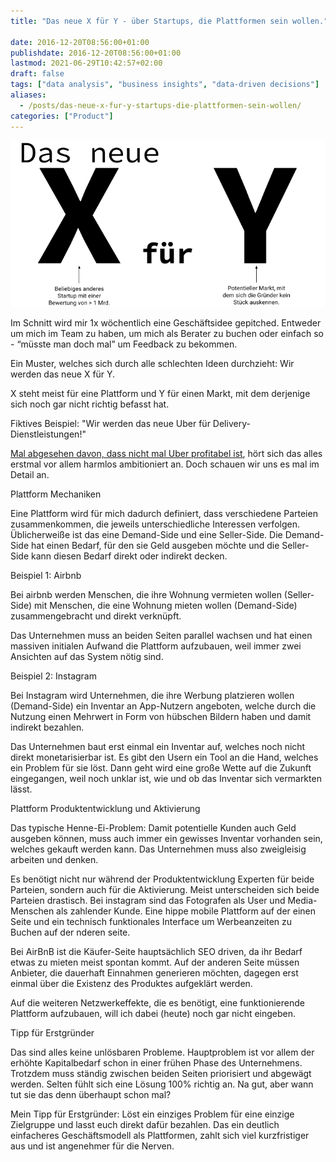```yaml
---
title: "Das neue X für Y - über Startups, die Plattformen sein wollen."

date: 2016-12-20T08:56:00+01:00
publishdate: 2016-12-20T08:56:00+01:00
lastmod: 2021-06-29T10:42:57+02:00
draft: false
tags: ["data analysis", "business insights", "data-driven decisions"]
aliases:
  - /posts/das-neue-x-fur-y-startups-die-plattformen-sein-wollen/
categories: ["Product"]
---
```


![](2016-12-20-Plattformen-1.png)

Im Schnitt wird mir 1x wöchentlich eine Geschäftsidee gepitched. Entweder um mich im Team zu haben, um mich als Berater zu buchen oder einfach so - “müsste man doch mal” um Feedback zu bekommen.

Ein Muster, welches sich durch alle schlechten Ideen durchzieht: Wir werden das neue X für Y.

X steht meist für eine Plattform und Y für einen Markt, mit dem derjenige sich noch gar nicht richtig befasst hat.

Fiktives Beispiel: "Wir werden das neue Uber für Delivery-Dienstleistungen!"

[Mal abgesehen davon, dass nicht mal Uber profitabel ist](http://mobilbranche.de/2016/12/uber-wachstumskurs-mio), hört sich das alles erstmal vor allem harmlos ambitioniert an. Doch schauen wir uns es mal im Detail an.

Plattform Mechaniken

Eine Plattform wird für mich dadurch definiert, dass verschiedene Parteien zusammenkommen, die jeweils unterschiedliche Interessen verfolgen. Üblicherweiße ist das eine Demand-Side und eine Seller-Side. Die Demand-Side hat einen Bedarf, für den sie Geld ausgeben möchte und die Seller-Side kann diesen Bedarf direkt oder indirekt decken.

Beispiel 1: Airbnb

Bei airbnb werden Menschen, die ihre Wohnung vermieten wollen (Seller-Side) mit Menschen, die eine Wohnung mieten wollen (Demand-Side) zusammengebracht und direkt verknüpft.

Das Unternehmen muss an beiden Seiten parallel wachsen und hat einen massiven initialen Aufwand die Plattform aufzubauen, weil immer zwei Ansichten auf das System nötig sind.

Beispiel 2: Instagram

Bei Instagram wird Unternehmen, die ihre Werbung platzieren wollen (Demand-Side) ein Inventar an App-Nutzern angeboten, welche durch die Nutzung einen Mehrwert in Form von hübschen Bildern haben und damit indirekt bezahlen.

Das Unternehmen baut erst einmal ein Inventar auf, welches noch nicht direkt monetarisierbar ist. Es gibt den Usern ein Tool an die Hand, welches ein Problem für sie löst. Dann geht wird eine große Wette auf die Zukunft eingegangen, weil noch unklar ist, wie und ob das Inventar sich vermarkten lässt.

Plattform Produktentwicklung und Aktivierung

Das typische Henne-Ei-Problem: Damit potentielle Kunden auch Geld ausgeben können, muss auch immer ein gewisses Inventar vorhanden sein, welches gekauft werden kann. Das Unternehmen muss also zweigleisig arbeiten und denken.

Es benötigt nicht nur während der Produktentwicklung Experten für beide Parteien, sondern auch für die Aktivierung. Meist unterscheiden sich beide Parteien drastisch. Bei instagram sind das Fotografen als User und Media-Menschen als zahlender Kunde. Eine hippe mobile Plattform auf der einen Seite und ein technisch funktionales Interface um Werbeanzeiten zu Buchen auf der nderen seite.

Bei AirBnB ist die Käufer-Seite hauptsächlich SEO driven, da ihr Bedarf etwas zu mieten meist spontan kommt. Auf der anderen Seite müssen Anbieter, die dauerhaft Einnahmen generieren möchten, dagegen erst einmal über die Existenz des Produktes aufgeklärt werden.

Auf die weiteren Netzwerkeffekte, die es benötigt, eine funktionierende Plattform aufzubauen, will ich dabei (heute) noch gar nicht eingeben.

Tipp für Erstgründer

Das sind alles keine unlösbaren Probleme. Hauptproblem ist vor allem der erhöhte Kapitalbedarf schon in einer frühen Phase des Unternehmens. Trotzdem muss ständig zwischen beiden Seiten priorisiert und abgewägt werden. Selten fühlt sich eine Lösung 100% richtig an. Na gut, aber wann tut sie das denn überhaupt schon mal?

Mein Tipp für Erstgründer: Löst ein einziges Problem für eine einzige Zielgruppe und lasst euch direkt dafür bezahlen. Das ein deutlich einfacheres Geschäftsmodell als Plattformen, zahlt sich viel kurzfristiger aus und ist angenehmer für die Nerven.
